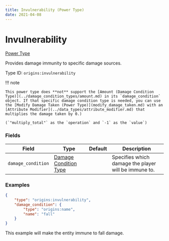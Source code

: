 ```yaml
---
title: Invulnerability (Power Type)
date: 2021-04-08
---
```


# Invulnerability

[Power Type](../power_types.md)

Provides damage immunity to specific damage sources.

Type ID: `origins:invulnerability`

!!! note

    This power type does **not** support the [Amount (Damage Condition Type)](../damage_condition_types/amount.md) in its `damage_condition` object. If that specific damage condition type is needed, you can use the [Modify Damage Taken (Power Type)](modify_damage_taken.md) with an [Attribute Modifier](../data_types/attribute_modifier.md) that multiplies the damage taken by 0.)

    (`"multiply_total"` as the `operation` and `-1` as the `value`)


### Fields

Field  | Type | Default | Description
-------|------|---------|-------------
`damage_condition` | [Damage Condition Type](../damage_condition_types.md) | | Specifies which damage the player will be immune to.


### Examples

```json
{
  	"type": "origins:invulnerability",
	"damage_condition": {
		"type": "origins:name",
		"name": "fall"
	}
}
```

This example will make the entity immune to fall damage.
